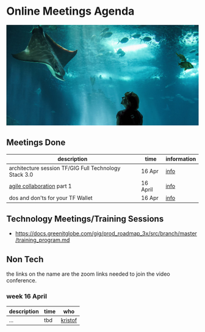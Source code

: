 # Online Meetings Agenda


![](images/sea.png)

## Meetings Done

| description | time | information |
| ---- | ---- | ---- |
| architecture session TF/GIG Full Technology Stack 3.0 |  16 Apr | [info](https://docs.greenitglobe.com/gig/prod_roadmap_3x/src/branch/master/meetings/architecure1) | 
| [agile collaboration](https://docs.grid.tf/threefold/info/src/branch/master/online_meetings/meetings/agile_collaboration.md) part 1|  16 April | [info](https://docs.grid.tf/threefold/info/src/branch/master/online_meetings/meetings/agile_collaboration.md) |
| dos and don'ts for your TF Wallet | 16 Apr | [info](https://docs.grid.tf/threefold/info/src/branch/master/online_meetings/meeting/online_meeting_wallet.md) | 

## Technology Meetings/Training Sessions

- https://docs.greenitglobe.com/gig/prod_roadmap_3x/src/branch/master/training_program.md

## Non Tech

the links on the name are the zoom links needed to join the video conference.

### week 16 April

| description | time | who |
| ---- | ---- | ---- |
| ... | tbd | [kristof](https://zoom.us/my/kristof) |


